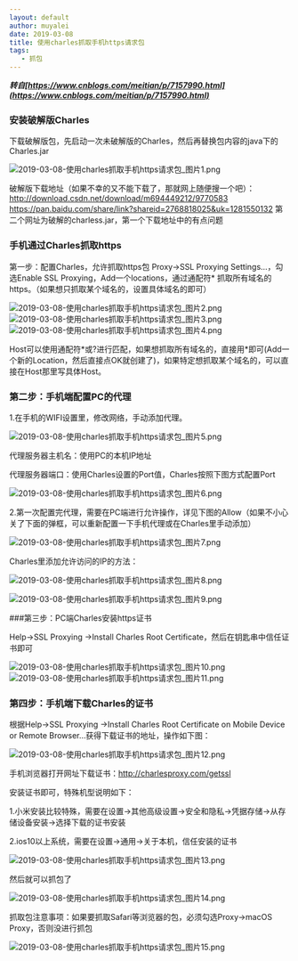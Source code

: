 ```yaml
---
layout: default
author: muyalei
date: 2019-03-08
title: 使用charles抓取手机https请求包
tags:
   - 抓包
---
```



***转自[https://www.cnblogs.com/meitian/p/7157990.html](https://www.cnblogs.com/meitian/p/7157990.html)***


### 安装破解版Charles
 
下载破解版包，先启动一次未破解版的Charles，然后再替换包内容的java下的Charles.jar
 
![2019-03-08-使用charles抓取手机https请求包_图片1.png](https://github.com/muyalei/muyalei.github.io/blob/gh-pages/img/2019-03-08-%E4%BD%BF%E7%94%A8charles%E6%8A%93%E5%8F%96%E6%89%8B%E6%9C%BAhttps%E8%AF%B7%E6%B1%82%E5%8C%85_%E5%9B%BE%E7%89%871.png)

破解版下载地址（如果不幸的又不能下载了，那就网上随便搜一个吧）：
http://download.csdn.net/download/m694449212/9770583
https://pan.baidu.com/share/link?shareid=2768818025&uk=1281550132
第二个网址为破解的charless.jar，第一个下载地址中的有点问题


### 手机通过Charles抓取https
  
第一步：配置Charles，允许抓取https包
Proxy->SSL Proxying Settings…，勾选Enable SSL Proxying，Add一个locations，通过通配符\* 抓取所有域名的https。（如果想只抓取某个域名的，设置具体域名的即可）

![2019-03-08-使用charles抓取手机https请求包_图片2.png](https://github.com/muyalei/muyalei.github.io/blob/gh-pages/img/2019-03-08-%E4%BD%BF%E7%94%A8charles%E6%8A%93%E5%8F%96%E6%89%8B%E6%9C%BAhttps%E8%AF%B7%E6%B1%82%E5%8C%85_%E5%9B%BE%E7%89%872.png)
![2019-03-08-使用charles抓取手机https请求包_图片3.png](https://github.com/muyalei/muyalei.github.io/blob/gh-pages/img/2019-03-08-%E4%BD%BF%E7%94%A8charles%E6%8A%93%E5%8F%96%E6%89%8B%E6%9C%BAhttps%E8%AF%B7%E6%B1%82%E5%8C%85_%E5%9B%BE%E7%89%873.png)
![2019-03-08-使用charles抓取手机https请求包_图片4.png](https://github.com/muyalei/muyalei.github.io/blob/gh-pages/img/2019-03-08-%E4%BD%BF%E7%94%A8charles%E6%8A%93%E5%8F%96%E6%89%8B%E6%9C%BAhttps%E8%AF%B7%E6%B1%82%E5%8C%85_%E5%9B%BE%E7%89%874.png)

Host可以使用通配符\*或?进行匹配，如果想抓取所有域名的，直接用\*即可(Add一个新的Location，然后直接点OK就创建了)，如果特定想抓取某个域名的，可以直接在Host那里写具体Host。


### 第二步：手机端配置PC的代理

1.在手机的WIFI设置里，修改网络，手动添加代理。

![2019-03-08-使用charles抓取手机https请求包_图片5.png](https://github.com/muyalei/muyalei.github.io/blob/gh-pages/img/2019-03-08-%E4%BD%BF%E7%94%A8charles%E6%8A%93%E5%8F%96%E6%89%8B%E6%9C%BAhttps%E8%AF%B7%E6%B1%82%E5%8C%85_%E5%9B%BE%E7%89%875.png)

代理服务器主机名：使用PC的本机IP地址

代理服务器端口：使用Charles设置的Port值，Charles按照下图方式配置Port

![2019-03-08-使用charles抓取手机https请求包_图片6.png](https://github.com/muyalei/muyalei.github.io/blob/gh-pages/img/2019-03-08-%E4%BD%BF%E7%94%A8charles%E6%8A%93%E5%8F%96%E6%89%8B%E6%9C%BAhttps%E8%AF%B7%E6%B1%82%E5%8C%85_%E5%9B%BE%E7%89%876.png)


2.第一次配置完代理，需要在PC端进行允许操作，详见下图的Allow（如果不小心关了下面的弹框，可以重新配置一下手机代理或在Charles里手动添加）

![2019-03-08-使用charles抓取手机https请求包_图片7.png](https://github.com/muyalei/muyalei.github.io/blob/gh-pages/img/2019-03-08-%E4%BD%BF%E7%94%A8charles%E6%8A%93%E5%8F%96%E6%89%8B%E6%9C%BAhttps%E8%AF%B7%E6%B1%82%E5%8C%85_%E5%9B%BE%E7%89%877.png)

Charles里添加允许访问的IP的方法：

![2019-03-08-使用charles抓取手机https请求包_图片8.png](https://github.com/muyalei/muyalei.github.io/blob/gh-pages/img/2019-03-08-%E4%BD%BF%E7%94%A8charles%E6%8A%93%E5%8F%96%E6%89%8B%E6%9C%BAhttps%E8%AF%B7%E6%B1%82%E5%8C%85_%E5%9B%BE%E7%89%878.png)

![2019-03-08-使用charles抓取手机https请求包_图片9.png](https://github.com/muyalei/muyalei.github.io/blob/gh-pages/img/2019-03-08-%E4%BD%BF%E7%94%A8charles%E6%8A%93%E5%8F%96%E6%89%8B%E6%9C%BAhttps%E8%AF%B7%E6%B1%82%E5%8C%85_%E5%9B%BE%E7%89%879.png)
 
###第三步：PC端Charles安装https证书

Help->SSL Proxying ->Install Charles Root Certificate，然后在钥匙串中信任证书即可

![2019-03-08-使用charles抓取手机https请求包_图片10.png](https://github.com/muyalei/muyalei.github.io/blob/gh-pages/img/2019-03-08-%E4%BD%BF%E7%94%A8charles%E6%8A%93%E5%8F%96%E6%89%8B%E6%9C%BAhttps%E8%AF%B7%E6%B1%82%E5%8C%85_%E5%9B%BE%E7%89%8710.png)
![2019-03-08-使用charles抓取手机https请求包_图片11.png](https://github.com/muyalei/muyalei.github.io/blob/gh-pages/img/2019-03-08-%E4%BD%BF%E7%94%A8charles%E6%8A%93%E5%8F%96%E6%89%8B%E6%9C%BAhttps%E8%AF%B7%E6%B1%82%E5%8C%85_%E5%9B%BE%E7%89%8711.png)


### 第四步：手机端下载Charles的证书
 
根据Help->SSL Proxying ->Install Charles Root Certificate on Mobile Device or Remote Browser...获得下载证书的地址，操作如下图：

![2019-03-08-使用charles抓取手机https请求包_图片12.png](https://github.com/muyalei/muyalei.github.io/blob/gh-pages/img/2019-03-08-%E4%BD%BF%E7%94%A8charles%E6%8A%93%E5%8F%96%E6%89%8B%E6%9C%BAhttps%E8%AF%B7%E6%B1%82%E5%8C%85_%E5%9B%BE%E7%89%8712.png)

手机浏览器打开网址下载证书：http://charlesproxy.com/getssl
 
安装证书即可，特殊机型说明如下：

1.小米安装比较特殊，需要在设置->其他高级设置->安全和隐私->凭据存储->从存储设备安装->选择下载的证书安装

2.ios10以上系统，需要在设置->通用->关于本机，信任安装的证书

![2019-03-08-使用charles抓取手机https请求包_图片13.png](https://github.com/muyalei/muyalei.github.io/blob/gh-pages/img/2019-03-08-%E4%BD%BF%E7%94%A8charles%E6%8A%93%E5%8F%96%E6%89%8B%E6%9C%BAhttps%E8%AF%B7%E6%B1%82%E5%8C%85_%E5%9B%BE%E7%89%8713.png)

然后就可以抓包了

![2019-03-08-使用charles抓取手机https请求包_图片14.png](https://github.com/muyalei/muyalei.github.io/blob/gh-pages/img/2019-03-08-%E4%BD%BF%E7%94%A8charles%E6%8A%93%E5%8F%96%E6%89%8B%E6%9C%BAhttps%E8%AF%B7%E6%B1%82%E5%8C%85_%E5%9B%BE%E7%89%8714.png)

抓取包注意事项：如果要抓取Safari等浏览器的包，必须勾选Proxy->macOS Proxy，否则没进行抓包

![2019-03-08-使用charles抓取手机https请求包_图片15.png](https://github.com/muyalei/muyalei.github.io/blob/gh-pages/img/2019-03-08-%E4%BD%BF%E7%94%A8charles%E6%8A%93%E5%8F%96%E6%89%8B%E6%9C%BAhttps%E8%AF%B7%E6%B1%82%E5%8C%85_%E5%9B%BE%E7%89%8715.png)






